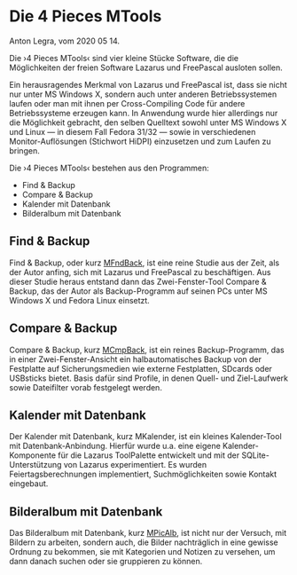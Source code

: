 # Die 4 Pieces MTools

Anton Legra, vom 2020 05 14.

Die ›4 Pieces MTools‹ sind vier kleine Stücke Software, die die Möglichkeiten der freien Software Lazarus und FreePascal ausloten sollen.

Ein herausragendes Merkmal von Lazarus und FreePascal ist, dass sie nicht nur unter MS Windows X, sondern auch unter anderen Betriebssystemen laufen oder man mit ihnen per Cross-Compiling Code für andere Betriebssysteme erzeugen kann. In Anwendung wurde hier allerdings nur die Möglichkeit gebracht, den selben Quelltext sowohl unter MS Windows X und Linux — in diesem Fall Fedora 31/32 — sowie in verschiedenen Monitor-Auflösungen (Stichwort HiDPI) einzusetzen und zum Laufen zu bringen.

Die ›4 Pieces MTools‹ bestehen aus den Programmen:

- Find & Backup
- Compare & Backup
- Kalender mit Datenbank
- Bilderalbum mit Datenbank

## Find & Backup 
Find & Backup, oder kurz [MFndBack](https://github.com/AntoineLegra/antoinelegra.github.io/_include/MFndBack.7z), ist eine reine Studie aus der Zeit, als der Autor anfing, sich mit Lazarus und FreePascal zu beschäftigen. Aus dieser Studie heraus entstand dann das Zwei-Fenster-Tool Compare & Backup, das der Autor als Backup-Programm auf seinen PCs unter MS Windows X und Fedora Linux einsetzt.

## Compare & Backup
Compare & Backup, kurz [MCmpBack](https://github.com/AntoineLegra/antoinelegra.github.io/_include/MCmpBack.7z), ist ein reines Backup-Programm, das in einer Zwei-Fenster-Ansicht ein halbautomatisches Backup von der Festplatte auf Sicherungsmedien wie externe Festplatten, SDcards oder USBsticks bietet. Basis dafür sind Profile, in denen Quell- und Ziel-Laufwerk sowie Dateifilter vorab festgelegt werden.

## Kalender mit Datenbank
Der Kalender mit Datenbank, kurz MKalender, ist ein kleines Kalender-Tool mit Datenbank-Anbindung. Hierfür wurde u.a. eine eigene Kalender-Komponente für die Lazarus ToolPalette entwickelt und mit der SQLite-Unterstützung von Lazarus experimentiert. Es wurden Feiertagsberechnungen implementiert, Suchmöglichkeiten sowie Kontakt eingebaut.

## Bilderalbum mit Datenbank
Das Bilderalbum mit Datenbank, kurz [MPicAlb](https://github.com/AntoineLegra/antoinelegra.github.io/_index/MPicAlb.7z), ist nicht nur der Versuch, mit Bildern zu arbeiten, sondern auch, die Bilder nachträglich in eine gewisse Ordnung zu bekommen, sie mit Kategorien und Notizen zu versehen, um dann danach suchen oder sie gruppieren zu können.
